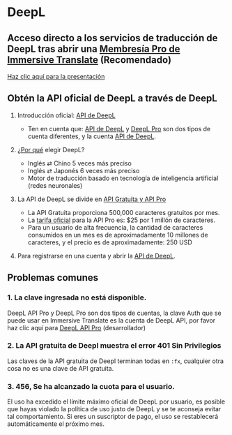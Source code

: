 # DeepL

## Acceso directo a los servicios de traducción de DeepL tras abrir una [Membresía Pro de Immersive Translate](https://immersivetranslate.com/es/pricing/) (Recomendado)

[Haz clic aquí para la presentación](https://immersivetranslate.com/es/pricing/)

## Obtén la API oficial de DeepL a través de DeepL

1. Introducción oficial: [API de DeepL](https://www.deepl.com/en/pro#developer)

   - Ten en cuenta que: [API de DeepL](https://www.deepl.com/en/pro#developer) y [DeepL Pro](https://www.deepl.com/pro) son dos tipos de cuenta diferentes, y la cuenta [API de DeepL](https://www.deepl.com/en/pro/select-country#developer).

2. ¿[Por qué](https://www.deepl.com/en/whydeepl) elegir DeepL?

   - Inglés ⇄ Chino 5 veces más preciso
   - Inglés ⇄ Japonés 6 veces más preciso
   - Motor de traducción basado en tecnología de inteligencia artificial (redes neuronales)

3. La API de DeepL se divide en [API Gratuita y API Pro](https://www.deepl.com/en/pro#developer)

   - La API Gratuita proporciona 500,000 caracteres gratuitos por mes.
   - La [tarifa oficial](https://www.deepl.com/en/pro#developer) para la API Pro es: $25 por 1 millón de caracteres.
   - Para un usuario de alta frecuencia, la cantidad de caracteres consumidos en un mes es de aproximadamente 10 millones de caracteres, y el precio es de aproximadamente: 250 USD

4. Para registrarse en una cuenta y abrir la [API de DeepL](https://www.deepl.com/en/pro#developer).

## Problemas comunes

### 1. La clave ingresada no está disponible.

DeepL API Pro y DeepL Pro son dos tipos de cuentas, la clave Auth que se puede usar en Immersive Translate es la cuenta de DeepL API, por favor haz clic aquí para [DeepL API Pro](https://www.deepl.com/en/pro/select-country#) (desarrollador)

### 2. La API gratuita de Deepl muestra el error 401 Sin Privilegios

Las claves de la API gratuita de Deepl terminan todas en `:fx`, cualquier otra cosa no es una clave de API gratuita.

### 3. 456, Se ha alcanzado la cuota para el usuario.

El uso ha excedido el límite máximo oficial de DeepL por usuario, es posible que hayas violado la política de uso justo de DeepL y se te aconseja evitar tal comportamiento. Si eres un suscriptor de pago, el uso se restablecerá automáticamente el próximo mes.
